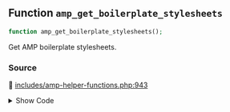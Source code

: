 ## Function `amp_get_boilerplate_stylesheets`

```php
function amp_get_boilerplate_stylesheets();
```

Get AMP boilerplate stylesheets.

### Source

:link: [includes/amp-helper-functions.php:943](https://github.com/ampproject/amp-wp/blob/develop/includes/amp-helper-functions.php#L943-L948)

<details>
<summary>Show Code</summary>

```php
function amp_get_boilerplate_stylesheets() {
	return [
		'body{-webkit-animation:-amp-start 8s steps(1,end) 0s 1 normal both;-moz-animation:-amp-start 8s steps(1,end) 0s 1 normal both;-ms-animation:-amp-start 8s steps(1,end) 0s 1 normal both;animation:-amp-start 8s steps(1,end) 0s 1 normal both}@-webkit-keyframes -amp-start{from{visibility:hidden}to{visibility:visible}}@-moz-keyframes -amp-start{from{visibility:hidden}to{visibility:visible}}@-ms-keyframes -amp-start{from{visibility:hidden}to{visibility:visible}}@-o-keyframes -amp-start{from{visibility:hidden}to{visibility:visible}}@keyframes -amp-start{from{visibility:hidden}to{visibility:visible}}',
		'body{-webkit-animation:none;-moz-animation:none;-ms-animation:none;animation:none}',
	];
}
```

</details>
